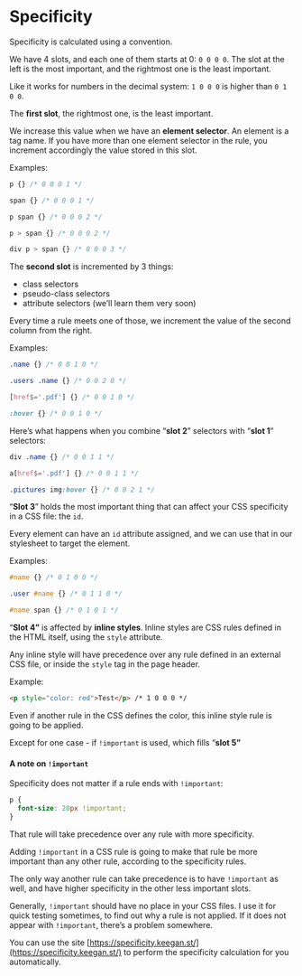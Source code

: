 # Specificity

Specificity is calculated using a convention.

We have 4 slots, and each one of them starts at 0: `0 0 0 0`. The slot at the left is the most important, and the rightmost one is the least important.

Like it works for numbers in the decimal system: `1 0 0 0` is higher than `0 1 0 0`.

The **first slot**, the rightmost one, is the least important.

We increase this value when we have an **element selector**. An element is a tag name. If you have more than one element selector in the rule, you increment accordingly the value stored in this slot.

Examples:

```css
p {} /* 0 0 0 1 */

span {} /* 0 0 0 1 */

p span {} /* 0 0 0 2 */

p > span {} /* 0 0 0 2 */

div p > span {} /* 0 0 0 3 */

```

The **second slot** is incremented by 3 things:

* class selectors
* pseudo-class selectors
* attribute selectors (we’ll learn them very soon)

Every time a rule meets one of those, we increment the value of the second column from the right.

Examples:

```css
.name {} /* 0 0 1 0 */

.users .name {} /* 0 0 2 0 */

[href$='.pdf'] {} /* 0 0 1 0 */

:hover {} /* 0 0 1 0 */

```

Here’s what happens when you combine “**slot 2**” selectors with “**slot 1**” selectors:

```css
div .name {} /* 0 0 1 1 */

a[href$='.pdf'] {} /* 0 0 1 1 */

.pictures img:hover {} /* 0 0 2 1 */
```

“**Slot 3**” holds the most important thing that can affect your CSS specificity in a CSS file: the `id`.

Every element can have an `id` attribute assigned, and we can use that in our stylesheet to target the element.

Examples:

```css
#name {} /* 0 1 0 0 */

.user #name {} /* 0 1 1 0 */

#name span {} /* 0 1 0 1 */
```

“**Slot 4”** is affected by **inline styles**. Inline styles are CSS rules defined in the HTML itself, using the `style` attribute.

Any inline style will have precedence over any rule defined in an external CSS file, or inside the `style` tag in the page header.

Example:

```html
<p style="color: red">Test</p> /* 1 0 0 0 */
```

Even if another rule in the CSS defines the color, this inline style rule is going to be applied.

Except for one case - if `!important` is used, which fills “**slot 5”**

#### A note on `!important` <a href="#a-note-on-important" id="a-note-on-important"></a>

Specificity does not matter if a rule ends with `!important`:

```css
p {
  font-size: 20px !important;
}
```

That rule will take precedence over any rule with more specificity.

Adding `!important` in a CSS rule is going to make that rule be more important than any other rule, according to the specificity rules.

The only way another rule can take precedence is to have `!important` as well, and have higher specificity in the other less important slots.

Generally, `!important` should have no place in your CSS files. I use it for quick testing sometimes, to find out why a rule is not applied. If it does not appear with `!important`, there’s a problem somewhere.

You can use the site [https://specificity.keegan.st/](https://specificity.keegan.st/) to perform the specificity calculation for you automatically.
